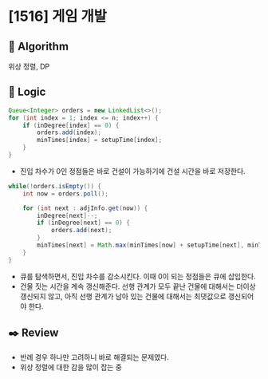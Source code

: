 # [1516] 게임 개발

## :pushpin: **Algorithm**

위상 정렬, DP

## :round_pushpin: **Logic**

```java
Queue<Integer> orders = new LinkedList<>();
for (int index = 1; index <= n; index++) {
    if (inDegree[index] == 0) {
        orders.add(index);
        minTimes[index] = setupTime[index];
    }
}
```

- 진입 차수가 0인 정점들은 바로 건설이 가능하기에 건설 시간을 바로 저장한다.

```java
while(!orders.isEmpty()) {
    int now = orders.poll();

    for (int next : adjInfo.get(now)) {
        inDegree[next]--;
        if (inDegree[next] == 0) {
            orders.add(next);
        }
        minTimes[next] = Math.max(minTimes[now] + setupTime[next], minTimes[next]);
    }
}
```

- 큐를 탐색하면서, 진입 차수를 감소시킨다. 이때 0이 되는 정점들은 큐에 삽입한다.
- 건물 짓는 시간을 계속 갱신해준다. 선행 관계가 모두 끝난 건물에 대해서는 더이상 갱신되지 않고, 아직 선행 관계가 남아 있는 건물에 대해서는 최댓값으로 갱신되어야 한다.

## :black_nib: **Review**
- 반례 경우 하나만 고려하니 바로 해결되는 문제였다.
- 위상 정렬에 대한 감을 많이 잡는 중
